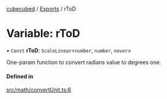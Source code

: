 [cubecubed](/reference/README.md) / [Exports](/reference/modules.md) / rToD

# Variable: rToD

• `Const` **rToD**: `ScaleLinear`<`number`, `number`, `never`\>

One-param function to convert radians value to degrees one.

#### Defined in

[src/math/convertUnit.ts:6](https://github.com/imaphatduc/cubecubed/blob/1251e31/src/math/convertUnit.ts#L6)
